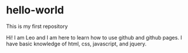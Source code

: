 # hello-world

This is my first repository

Hi! I am Leo and I am here to learn how to use github and github pages.
I have basic knowledge of html, css, javascript, and jquery.
